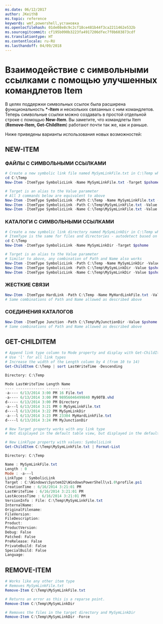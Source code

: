 ```yaml
---
ms.date: 06/12/2017
author: JKeithB
ms.topic: reference
keywords: wmf,powershell,установка
ms.openlocfilehash: 01de08e8c9c2cf18ce481b44f3ca2211462e532b
ms.sourcegitcommit: cf195b090b3223fa4917206dfec7f0b603873cdf
ms.translationtype: HT
ms.contentlocale: ru-RU
ms.lasthandoff: 04/09/2018
---
```

# <a name="interact-with-symbolic-links-using-improved-item-cmdlets"></a>Взаимодействие с символьными ссылками с помощью улучшенных командлетов Item

В целях поддержки символьных ссылок была расширена функциональность **\*-Item** и нескольких связанных с ним командлетов. Теперь символьные ссылки можно создавать в простой отдельной строке с помощью **New-Item**. Вы заметите, что командлеты Item (**Remove-Item, Get-ChildItem**) работают почти так же, как и раньше.

Ниже приведены варианты использования новых возможностей:

## <a name="new-item"></a>NEW-ITEM

### <a name="symbolic-link-files"></a>ФАЙЛЫ С СИМВОЛЬНЫМИ ССЫЛКАМИ

```powershell
# Create a new symbolic link file named MySymLinkFile.txt in C:\Temp which links to $pshome\profile.ps1
cd C:\Temp
New-Item -ItemType SymbolicLink -Name MySymLinkFile.txt -Target $pshome\profile.ps1

# Target is an alias to the Value parameter
# All 3 commands below are equivalent to above
New-Item -ItemType SymbolicLink -Path C:\Temp -Name MySymLinkFile.txt -Value $pshome\profile.ps1
New-Item -ItemType SymbolicLink -Path C:\Temp\MySymLinkFile.txt -Value $pshome\profile.ps1
New-Item -ItemType SymbolicLink -Name C:\Temp\MySymLinkFile.txt -Value $pshome\profile.ps1
```

### <a name="symbolic-link-directories"></a>КАТАЛОГИ С СИМВОЛЬНЫМИ ССЫЛКАМИ

```powershell
# Create a new symbolic link directory named MySymLinkDir in C:\Temp which links to the $pshome folder
# ItemType is the same for files and directories - autodetect based on specified target
cd C:\Temp
New-Item -ItemType SymbolicLink -Name MySymLinkDir -Target $pshome

# Target is an alias to the Value parameter
# Similar to above, any combination of Path and Name also works
New-Item -ItemType SymbolicLink -Path C:\Temp -Name MySymLinkDir -Value $pshome
New-Item -ItemType SymbolicLink -Path C:\Temp\MySymLinkDir -Value $pshome
New-Item -ItemType SymbolicLink -Name C:\Temp\MySymLinkDir -Value $pshome
```

### <a name="hard-links"></a>ЖЕСТКИЕ СВЯЗИ

```powershell
New-Item -ItemType HardLink -Path C:\Temp -Name MyHardLinkFile.txt -Value $pshome\profile.ps1
# Same combinations of Path and Name allowed as described above
```

### <a name="directory-junctions"></a>СОЕДИНЕНИЯ КАТАЛОГОВ

```powershell
New-Item -ItemType Junction -Path C:\Temp\MyJunctionDir -Value $pshome
# Same combinations of Path and Name allowed as described above
```

## <a name="get-childitem"></a>GET-CHILDITEM

```powershell
# Append link type column to Mode property and display with Get-ChildItem
# Use 'l' for all link types
# Increase the width of the Length column by 4 (from 10 to 14)
Get-ChildItem C:\Temp | sort LastWriteTime -Descending

Directory: C:\Temp

Mode LastWriteTime Length Name
---- ------------- ------ ----
-a---- 6/13/2014 3:00 PM 16 File.txt
-a---- 6/13/2014 3:00 PM 98956046499840 My90TB.vhd
d----- 6/13/2014 3:00 PM Directory
-a---l 6/13/2014 3:21 PM 0 MySymLinkFile.txt
d----l 6/13/2014 3:22 PM MySymLinkDir
-a---l 6/13/2014 3:23 PM 23304 MyHardLinkFile.txt
d----l 6/13/2014 3:24 PM MyJunctionDir

# New Target property works with any link type
# Not displayed in the default table view, but displayed in the default list view

# New LinkType property with values: SymbolicLink
Get-ChildItem C:\Temp\MySymLinkFile.txt | Format-List

Directory: C:\Temp

Name : MySymLinkFile.txt
Length : 0
Mode : -a---l
LinkType : SymbolicLink
Target : C:\Windows\System32\WindowsPowerShell\v1.0\profile.ps1
CreationTime : 6/16/2014 3:21:01 PM
LastWriteTime : 6/16/2014 3:21:01 PM
LastAccessTime : 6/16/2014 3:21:01 PM
VersionInfo : File: C:\Temp\MySymLinkFile.txt
InternalName:
OriginalFilename:
FileVersion:
FileDescription:
Product:
ProductVersion:
Debug: False
Patched: False
PreRelease: False
PrivateBuild: False
SpecialBuild: False
Language:
```

## <a name="remove-item"></a>REMOVE-ITEM

```powershell
# Works like any other item type
# Removes MySymLinkFile.txt
Remove-Item C:\Temp\MySymLinkFile.txt

# Returns an error as this is a reparse point.
Remove-Item C:\Temp\MySymLinkDir

# Removes the files in the target directory and MySymLinkDir
Remove-Item C:\Temp\MySymLinkDir -Force
```